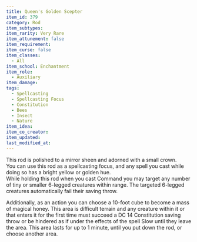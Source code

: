 ```yaml
---
title: Queen's Golden Scepter
item_id: 379
category: Rod
item_subtypes: 
item_rarity: Very Rare
item_attunement: false
item_requirement: 
item_curse: false
item_classes: 
  - All
item_school: Enchantment
item_role: 
  - Auxiliary
item_damage: 
tags:
  - Spellcasting
  - Spellcasting Focus
  - Constitution
  - Bees
  - Insect
  - Nature
item_idea: 
item_co_creator: 
item_updated: 
last_modified_at: 
---
```


This rod is polished to a mirror sheen and adorned with a small crown.  
You can use this rod as a spellcasting focus, and any spell you cast while doing so has a bright yellow or golden hue.  
While holding this rod when you cast <magic-spell>Command</magic-spell> you may target any number of tiny or smaller 6-legged creatures within range. The targeted 6-legged creatures automatically fail their saving throw.

Additionally, as an action you can choose a 10-foot cube to become a mass of magical honey. This area is difficult terrain and any creature within it or that enters it for the first time must succeed a DC 14 Constitution saving throw or be hindered as if under the effects of the spell <magic-spell>Slow</magic-spell> until they leave the area. This area lasts for up to 1 minute, until you put down the rod, or choose another area.

